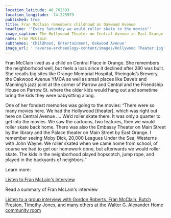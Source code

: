 ```yaml
---
location_latitude: 40.762593
location_longitude: -74.225979
published: true
title: Fran McClain remembers childhood on Oakwood Avenue
headline: '"Every Saturday we would roller skate to the movies"'
image_caption: The Hollywood Theater on Central Avenue in East Orange
name: Fran McClain
subthemes: 'Childhood, Entertainment, Oakwood Avenue'
image_url: ' reverse-archaeology-content/images/Hollywood Theater.jpg'
---
```

Fran McClain lived as a child on Central Place in Orange. She remembers the neighborhood well, but feels a loss since it declined after 280 was built. She recalls big sites like Orange Memorial Hospital, Rheingold’s Brewery, the Oakwood Avenue YMCA as well as small places like Dave’s and Manning’s jazz joint at the corner of Parrow and Central and the Friendship House on Parrow St. where the older kids would hang out and sometime bring the kids they were babysitting along.

One of her fondest memories was going to the movies: “There were so many movies here. We had the Hollywood [theater], which was right out here on Central Avenue …. We’d roller skate there. It was only a quarter to get into the movies. We saw the cartoons, two features, then we would roller skate back home. There was also the Embassy Theater on Main Street by the library and the Palace theater on Main Street by East Orange. I remember seeing Moby Dick, 20,000 Leagues Under the Sea, Westerns with John Wayne. We roller skated when we came home from school, of course we had to get our homework done, but afterwards we would roller skate. The kids in the neighborhood played hopscotch, jump rope, and played in the backyards of neighbors.”  

Learn more:  

[Listen to Fran McLain's Interview](https://soundcloud.com/user-773139664/fran-mcclain-interview-10-1-15)  

Read a summary of Fran McLain's interview

[Listen to a group interview with Gordon Roberts, Fran McClain, Butch Preston, Timothy Jones, and many others at the Walter G. Alexander Home community room](https://soundcloud.com/user-773139664/walter-g-alexander-group-interview-12-16-15)
